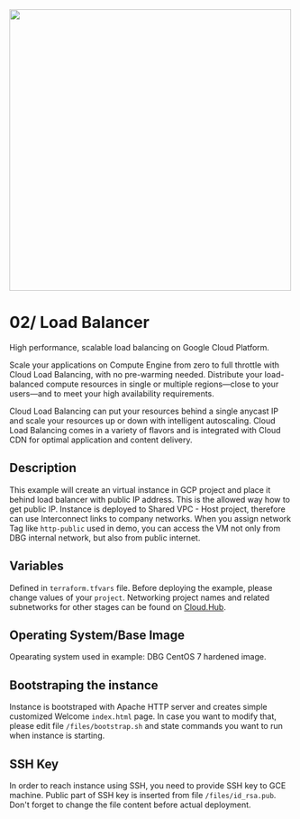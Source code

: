 <img width="500" src="https://cloud.google.com/_static/87a95081a4/images/cloud/cloud-logo.svg">

# 02/ Load Balancer

High performance, scalable load balancing on Google Cloud Platform.

Scale your applications on Compute Engine from zero to full throttle with Cloud Load Balancing, with no pre-warming needed. Distribute your load-balanced compute resources in single or multiple regions—close to your users—and to meet your high availability requirements.

Cloud Load Balancing can put your resources behind a single anycast IP and scale your resources up or down with intelligent autoscaling. Cloud Load Balancing comes in a variety of flavors and is integrated with Cloud CDN for optimal application and content delivery.

## Description

This example will create an virtual instance in GCP project and place it behind load balancer with public IP address. This is the allowed way how to get public IP.
Instance is deployed to Shared VPC - Host project, therefore can use Interconnect links to company networks. When you assign network Tag like `http-public` used in demo, you can access the VM not only from DBG internal network, but also from public internet.

## Variables

Defined in `terraform.tfvars` file. Before deploying the example, please change values of your `project`. 
Networking project names and related subnetworks for other stages can be found on [Cloud.Hub](https://github.deutsche-boerse.de/pages/dev/cloud.hub/#/google_cloud_platform).

## Operating System/Base Image

Opearating system used in example: DBG CentOS 7 hardened image.

## Bootstraping the instance

Instance is bootstraped with Apache HTTP server and creates simple customized Welcome `index.html` page. In case you want to modify that, please edit file `/files/bootstrap.sh` and state commands you want to run when instance is starting.

## SSH Key

In order to reach instance using SSH, you need to provide SSH key to GCE machine. Public part of SSH key is inserted from file `/files/id_rsa.pub`. Don't forget to change the file content before actual deployment.

